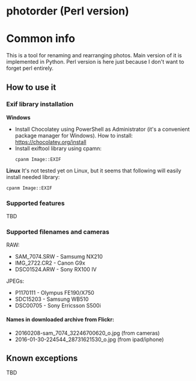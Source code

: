 # photorder (Perl version)

# Common info
This is a tool for renaming and rearranging photos.
Main version of it is implemented in Python. Perl version is here just because I don't want to forget perl entirely.

## How to use it

### Exif library installation

**Windows**
- Install Chocolatey using PowerShell as Administrator (it's a convenient package manager for Windows). How to install: https://chocolatey.org/install
- Install exiftool library using cpamn: 
  ```
  cpanm Image::EXIF
  ```

**Linux**
It's not tested yet on Linux, but it seems that following will easily install needed library:
```
cpanm Image::EXIF
```


### Supported features
TBD


### Supported filenames and cameras
RAW:
- SAM_7074.SRW - Samsumg NX210
- IMG_2722.CR2 - Canon G9x
- DSC01524.ARW - Sony RX100 IV

JPEGs:
- P1170111 - Olympus FE190/X750
- SDC15203 - Samsung WB510
- DSC00705 - Sony Erricsson S500i

#### Names in downloaded archive from Flickr:
- 20160208-sam_7074_32246700620_o.jpg (from cameras)
- 2016-01-30-224544_28731621530_o.jpg (from ipad/iphone)


## Known exceptions
TBD